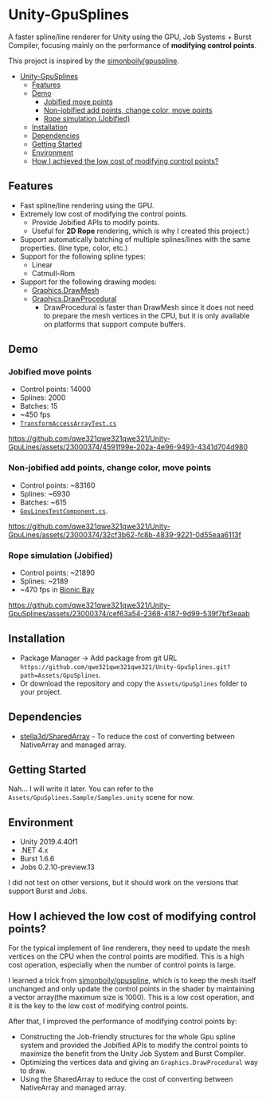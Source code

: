 # Unity-GpuSplines
A faster spline/line renderer for Unity using the GPU, Job Systems + Burst Compiler, focusing mainly on the performance of **modifying control points**.

This project is inspired by the [simonboily/gpuspline](https://github.com/simonboily/gpuspline).

- [Unity-GpuSplines](#unity-gpusplines)
  - [Features](#features)
  - [Demo](#demo)
    - [Jobified move points](#jobified-move-points)
    - [Non-jobified add points, change color, move points](#non-jobified-add-points-change-color-move-points)
    - [Rope simulation (Jobified)](#rope-simulation-jobified)
  - [Installation](#installation)
  - [Dependencies](#dependencies)
  - [Getting Started](#getting-started)
  - [Environment](#environment)
  - [How I achieved the low cost of modifying control points?](#how-i-achieved-the-low-cost-of-modifying-control-points)


## Features
- Fast spline/line rendering using the GPU.
- Extremely low cost of modifying the control points.
    * Provide Jobified APIs to modify points.
    * Useful for **2D Rope** rendering, which is why I created this project:)
- Support automatically batching of multiple splines/lines with the same properties. (line type, color, etc.)
- Support for the following spline types:
    - Linear
    - Catmull-Rom
- Support for the following drawing modes:
    - [Graphics.DrawMesh](https://docs.unity3d.com/ScriptReference/Graphics.DrawMesh.html)
    - [Graphics.DrawProcedural](https://docs.unity3d.com/ScriptReference/Graphics.DrawProcedural.html)
      * DrawProcedural is faster than DrawMesh since it does not need to prepare the mesh vertices in the CPU, but it is only available on platforms that support compute buffers.

## Demo
### Jobified move points
* Control points: 14000
* Splines: 2000
* Batches: 15
* ~450 fps
* [`TransformAccessArrayTest.cs`](./Assets/GpuSplines.Sample/TransformAccessArrayTest.cs)

https://github.com/qwe321qwe321qwe321/Unity-GpuLines/assets/23000374/4591f99e-202a-4e96-9493-4341d704d980

### Non-jobified add points, change color, move points
* Control points: ~83160
* Splines: ~6930
* Batches: ~615
* [`GpuLinesTestComponent.cs`](./Assets/GpuSplines.Sample/GpuLinesTestComponent.cs).

https://github.com/qwe321qwe321qwe321/Unity-GpuLines/assets/23000374/32cf3b62-fc8b-4839-9221-0d55eaa6113f

### Rope simulation (Jobified) 
* Control points: ~21890
* Splines: ~2189
* ~470 fps in [Bionic Bay](https://store.steampowered.com/app/1928690/Bionic_Bay/?utm_source=github&utm_campaign=reveal&utm_medium=gpusplines)

https://github.com/qwe321qwe321qwe321/Unity-GpuSplines/assets/23000374/cef63a54-2368-4187-9d99-539f7bf3eaab

## Installation
- Package Manager -> Add package from git URL `https://github.com/qwe321qwe321qwe321/Unity-GpuSplines.git?path=Assets/GpuSplines`.
- Or download the repository and copy the `Assets/GpuSplines` folder to your project.

## Dependencies
- [stella3d/SharedArray](https://github.com/stella3d/SharedArray) - To reduce the cost of converting between NativeArray and managed array.

## Getting Started
Nah... I will write it later. You can refer to the `Assets/GpuSplines.Sample/Samples.unity` scene for now.

## Environment
- Unity 2019.4.40f1
- .NET 4.x
- Burst 1.6.6
- Jobs 0.2.10-preview.13

I did not test on other versions, but it should work on the versions that support Burst and Jobs.

## How I achieved the low cost of modifying control points?
For the typical implement of line renderers, they need to update the mesh vertices on the CPU when the control points are modified. 
This is a high cost operation, especially when the number of control points is large.

I learned a trick from [simonboily/gpuspline](https://github.com/simonboily/gpuspline), which is to keep the mesh itself unchanged and only update the control points in the shader by maintaining a vector array(the maximum size is 1000). This is a low cost operation, and it is the key to the low cost of modifying control points.

After that, I improved the performance of modifying control points by:
- Constructing the Job-friendly structures for the whole Gpu spline system and provided the Jobified APIs to modify the control points to maximize the benefit from the Unity Job System and Burst Compiler.
- Optimizing the vertices data and giving an `Graphics.DrawProcedural` way to draw.
- Using the SharedArray to reduce the cost of converting between NativeArray and managed array.
